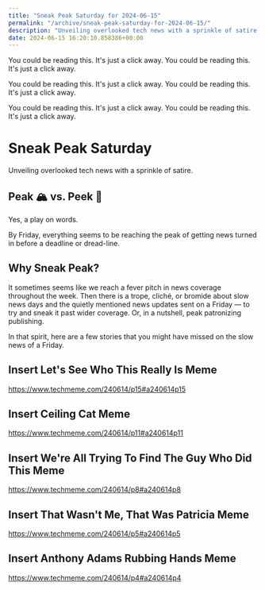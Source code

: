 ```yaml
---
title: "Sneak Peak Saturday for 2024-06-15"
permalink: "/archive/sneak-peak-saturday-for-2024-06-15/"
description: "Unveiling overlooked tech news with a sprinkle of satire in our latest edition of Sneak Peak Saturday."
date: 2024-06-15 16:20:10.858386+00:00
---
```


<div class='buttondown-block-free'><p>You could be reading this. It's just a click away. You could be reading this. It's just a click away.



You could be reading this. It's just a click away. You could be reading this. It's just a click away.



You could be reading this. It's just a click away. You could be reading this. It's just a click away.</p></div>

<!-- buttondown-editor-mode: plaintext --><h1 style="text-align: start">Sneak Peak Saturday</h1><p style="text-align: start">Unveiling overlooked tech news with a sprinkle of satire.</p><h2 style="text-align: start">Peak 🏔️ vs. Peek 👀</h2><p style="text-align: start">Yes, a play on words.</p><p style="text-align: start">By Friday, everything seems to be reaching the peak of getting news turned in before a deadline or dread-line.</p><h2 style="text-align: start">Why Sneak Peak?</h2><p style="text-align: start">It sometimes seems like we reach a fever pitch in news coverage throughout the week. Then there is a trope, cliché, or bromide about slow news days and the quietly mentioned news updates sent on a Friday — to try and sneak it past wider coverage. Or, in a nutshell, peak patronizing publishing.</p><p style="text-align: start">In that spirit, here are a few stories that you might have missed on the slow news of a Friday.</p><h2>Insert Let's See Who This Really Is Meme</h2><p><a target="_blank" rel="noopener noreferrer nofollow" href="https://www.techmeme.com/240614/p15#a240614p15">https://www.techmeme.com/240614/p15#a240614p15</a></p><h2>Insert Ceiling Cat Meme</h2><p><a target="_blank" rel="noopener noreferrer nofollow" href="https://www.techmeme.com/240614/p11#a240614p11">https://www.techmeme.com/240614/p11#a240614p11</a></p><h2>Insert We're All Trying To Find The Guy Who Did This Meme</h2><p><a target="_blank" rel="noopener noreferrer nofollow" href="https://www.techmeme.com/240614/p8#a240614p8">https://www.techmeme.com/240614/p8#a240614p8</a></p><h2>Insert That Wasn't Me, That Was Patricia Meme</h2><p><a target="_blank" rel="noopener noreferrer nofollow" href="https://www.techmeme.com/240614/p5#a240614p5">https://www.techmeme.com/240614/p5#a240614p5</a></p><h2>Insert Anthony Adams Rubbing Hands Meme</h2><p><a target="_blank" rel="noopener noreferrer nofollow" href="https://www.techmeme.com/240614/p4#a240614p4">https://www.techmeme.com/240614/p4#a240614p4</a></p><p></p><ol class="footnotes"></ol>